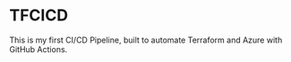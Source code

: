 # TFCICD

This is my first CI/CD Pipeline, built to automate Terraform and Azure with GitHub Actions.

